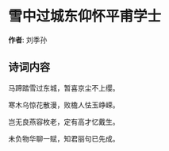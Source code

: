 # 雪中过城东仰怀平甫学士

**作者**: 刘季孙

## 诗词内容

马蹄踏雪过东城，暂喜京尘不上缨。

寒木乌惊花散漫，败檐人怯玉峥嵘。

岂无良燕容枚老，定有高才忆戴生。

未负物华聊一赋，知君丽句已先成。

